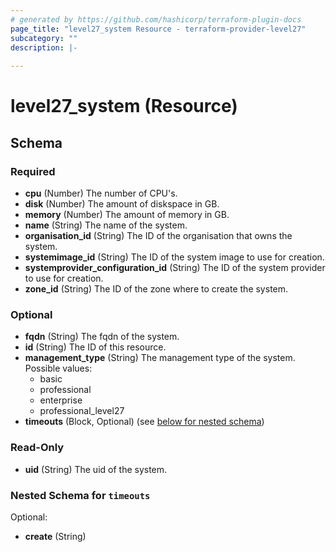 ```yaml
---
# generated by https://github.com/hashicorp/terraform-plugin-docs
page_title: "level27_system Resource - terraform-provider-level27"
subcategory: ""
description: |-
  
---
```


# level27_system (Resource)





<!-- schema generated by tfplugindocs -->
## Schema

### Required

- **cpu** (Number) The number of CPU's.
- **disk** (Number) The amount of diskspace in GB.
- **memory** (Number) The amount of memory in GB.
- **name** (String) The name of the system.
- **organisation_id** (String) The ID of the organisation that owns the system.
- **systemimage_id** (String) The ID of the system image to use for creation.
- **systemprovider_configuration_id** (String) The ID of the system provider to use for creation.
- **zone_id** (String) The ID of the zone where to create the system.

### Optional

- **fqdn** (String) The fqdn of the system.
- **id** (String) The ID of this resource.
- **management_type** (String) The management type of the system.
Possible values:
  - basic
  - professional
  - enterprise
  - professional_level27
- **timeouts** (Block, Optional) (see [below for nested schema](#nestedblock--timeouts))

### Read-Only

- **uid** (String) The uid of the system.

<a id="nestedblock--timeouts"></a>
### Nested Schema for `timeouts`

Optional:

- **create** (String)


